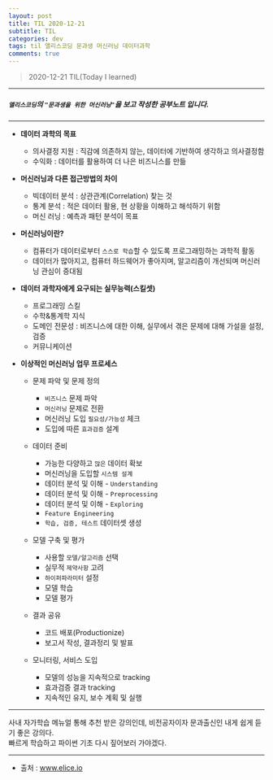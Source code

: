 ```yaml
---
layout: post
title: TIL 2020-12-21 
subtitle: TIL 
categories: dev
tags: til 앨리스코딩 문과생 머신러닝 데이터과학 
comments: true
---
```



> 2020-12-21 TIL(Today I learned)
---

##### `앨리스코딩`의 `"문과생을 위한 머신러닝"`을 보고 작성한 공부노트 입니다.
---

* __데이터 과학의 목표__
  - 의사결정 지원 : 직감에 의존하지 않는, 데이터에 기반하여 생각하고 의사결정함
  - 수익화 : 데이터를 활용하여 더 나은 비즈니스를 만듦
 
* __머신러닝과 다른 접근방법의 차이__
  - 빅데이터 분석 : 상관관계(Correlation) 찾는 것
  - 통계 분석 : 적은 데이터 활용, 현 상황을 이해하고 해석하기 위함
  - 머신 러닝 : 예측과 패턴 분석이 목표
 
* __머신러닝이란?__
  - 컴퓨터가 데이터로부터 `스스로 학습`할 수 있도록 프로그래밍하는 과학적 활동
  - 데이터가 많아지고, 컴퓨터 하드웨어가 좋아지며, 알고리즘이 개선되며 머신러닝 관심이 증대됨
 
* __데이터 과학자에게 요구되는 실무능력(스킬셋)__
  - 프로그래밍 스킬
  - 수학&통계학 지식
  - 도메인 전문성 : 비즈니스에 대한 이해, 실무에서 겪은 문제에 대해 가설을 설정, 검증
  - 커뮤니케이션
 
* __이상적인 머신러닝 업무 프로세스__
  - 문제 파악 및 문제 정의
    + `비즈니스` 문제 파악
    + `머신러닝` 문제로 전환
    + 머신러닝 도입 `필요성/가능성` 체크
    + 도입에 따른 `효과검증` 설계
  
  - 데이터 준비
    + 가능한 다양하고 `많은` 데이터 확보
    + 머신러닝을 도입할 `시스템 설계`
    + 데이터 분석 및 이해 - `Understanding`
    + 데이터 분석 및 이해 - `Preprocessing`
    + 데이터 분석 및 이해 - `Exploring`
    + `Feature Engineering` 
    + `학습, 검증, 테스트` 데이터셋 생성
  
  - 모델 구축 및 평가
    + 사용할 `모델/알고리즘` 선택
    + 실무적 `제약사항` 고려
    + `하이퍼파라미터` 설정
    + 모델 학습
    + 모델 평가
  
  - 결과 공유
    + 코드 배포(Productionize)
    + 보고서 작성, 결과정리 및 발표
  
  - 모니터링, 서비스 도입
    + 모델의 성능을 지속적으로 tracking
    + 효과검증 결과 tracking
    + 지속적인 유지, 보수 계획 및 실행
  
---
 
사내 자가학습 메뉴얼 통해 추천 받은 강의인데, 비전공자이자 문과출신인 내게 쉽게 듣기 좋은 강의다.  
빠르게 학습하고 파이썬 기초 다시 짚어보러 가야겠다.
 
---
* 출처 : www.elice.io
